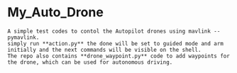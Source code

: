 # My_Auto_Drone
    A simple test codes to contol the Autopilot drones using mavlink --pymavlink.
    simply run **action.py** the done will be set to guided mode and arm initially and the next commands will be visible on the shell.
    The repo also contains **drone_waypoint.py** code to add waypoints for the drone, which can be used for autonomous driving.
